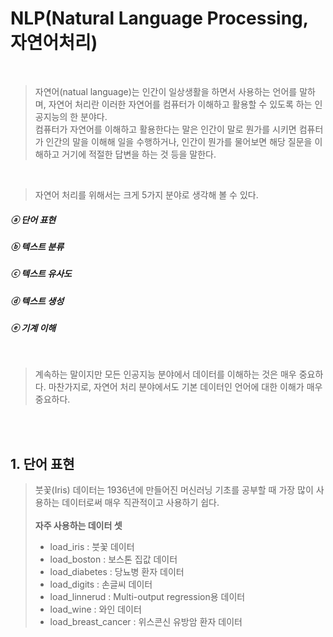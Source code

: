 # NLP(Natural Language Processing, 자연어처리)
<br/>

> 자연어(natual language)는 인간이 일상생활을 하면서 사용하는 언어를 말하며, 자연어 처리란 이러한 자연어를 컴퓨터가 이해하고 활용할 수 있도록 하는 인공지능의 한 분야다. <br/>
> 컴퓨터가 자연어를 이해하고 활용한다는 말은 인간이 말로 뭔가를 시키면 컴퓨터가 인간의 말을 이해해 일을 수행하거나, 인간이 뭔가를 물어보면 해당 질문을 이해하고 거기에 적절한 답변을 하는 것 등을 말한다.

<br/>

> 자연어 처리를 위해서는 크게 5가지 분야로 생각해 볼 수 있다.

##### ⓐ 단어 표현
##### ⓑ 텍스트 분류
##### ⓒ 텍스트 유사도
##### ⓓ 텍스트 생성
##### ⓔ 기계 이해

<br/>

> 계속하는 말이지만 모든 인공지능 분야에서 데이터를 이해하는 것은 매우 중요하다.  마찬가지로, 자연어 처리 분야에서도 기본 데이터인 언어에 대한 이해가 매우 중요하다.

<br/><br/>

## 1. 단어 표현
> 붓꽃(Iris) 데이터는 1936년에 만들어진 머신러닝 기초를 공부할 때 가장 많이 사용하는 데이터로써 매우 직관적이고 사용하기 쉽다. <br/><br/>
> **자주 사용하는 데이터 셋**
> * load_iris : 붓꽃 데이터
> * load_boston : 보스톤 집값 데이터
> * load_diabetes : 당뇨병 환자 데이터
> * load_digits : 손글씨 데이터
> * load_linnerud : Multi-output regression용 데이터
> * load_wine : 와인 데이터
> * load_breast_cancer : 위스콘신 유방암 환자 데이터

